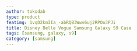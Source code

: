 ```yaml
---
author: tokodab
type: product
featimg: 1vqD2kmIIa_-abRQB3Wwv6uj2RPOo3PJi
title: Disney Belle Vogue Samsung Galaxy S9 Case
tags: [samsung, galaxy, s9]
category: [samsung]
---
```


